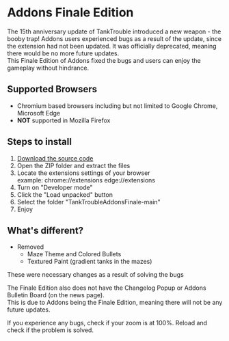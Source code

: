 # Addons Finale Edition
The 15th anniversary update of TankTrouble introduced a new weapon - the booby trap! Addons users experienced bugs as a result of the update, since the extension had not been updated. It was officially deprecated, meaning there would be no more future updates.  
This Finale Edition of Addons fixed the bugs and users can enjoy the gameplay without hindrance. 

## Supported Browsers
* Chromium based browsers including but not limited to Google Chrome, Microsoft Edge  
* **NOT** supported in Mozilla Firefox

## Steps to install 
1. [Download the source code](https://github.com/turtlesteak/TankTroubleAddonsFinale/archive/refs/heads/main.zip)
2. Open the ZIP folder and extract the files
3. Locate the extensions settings of your browser  
  example: chrome://extensions edge://extensions
4. Turn on "Developer mode" 
5. Click the "Load unpacked" button
6. Select the folder "TankTroubleAddonsFinale-main"
7. Enjoy

## What's different?
* Removed
  * Maze Theme and Colored Bullets
  * Textured Paint (gradient tanks in the mazes)
  
These were necessary changes as a result of solving the bugs

The Finale Edition also does not have the Changelog Popup or Addons Bulletin Board (on the news page).  
This is due to Addons being the Finale Edition, meaning there will not be any future updates. 

If you experience any bugs, check if your zoom is at 100%. Reload and check if the problem is solved. 
